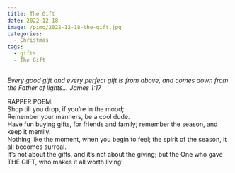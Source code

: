 ```yaml
---
title: The Gift
date: 2022-12-18
image: /pimg/2022-12-18-the-gift.jpg
categories:
  - Christmas
tags:
  - gifts
  - The Gift
---
```


<p data-block-key="dmbs3"><i>Every good gift and every perfect gift is from above, and comes down from the Father of lights… James 1:17</i></p><p data-block-key="92u9r">RAPPER POEM:<br/>Shop till you drop, if you’re in the mood;<br/>Remember your manners, be a cool dude.<br/>Have fun buying gifts, for friends and family; remember the season, and keep it merrily.<br/>Nothing like the moment, when you begin to feel; the spirit of the season, it all becomes surreal.<br/>It’s not about the gifts, and it’s not about the giving; but the One who gave THE GIFT, who makes it all worth living!</p>

